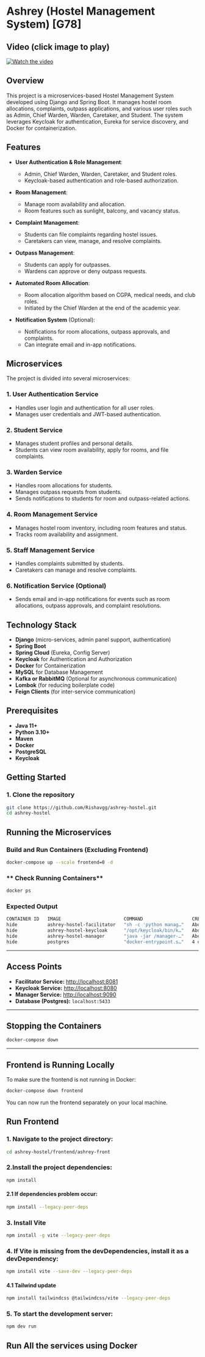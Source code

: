 # Ashrey (Hostel Management System) [G78]

## Video (click image to play)
[![Watch the video](https://github.com/user-attachments/assets/17d31a67-e2a4-4580-9eb8-4ab97297b90c)](https://drive.google.com/file/d/1FZ4LHD8pz4orPLfjhsguTgeW03ZT5xIt/view?usp=sharing)

## Overview
This project is a microservices-based Hostel Management System developed using Django and Spring Boot. It manages hostel room allocations, complaints, outpass applications, and various user roles such as Admin, Chief Warden, Warden, Caretaker, and Student. The system leverages Keycloak for authentication, Eureka for service discovery, and Docker for containerization.

## Features
- **User Authentication & Role Management**:
  - Admin, Chief Warden, Warden, Caretaker, and Student roles.
  - Keycloak-based authentication and role-based authorization.
  
- **Room Management**:
  - Manage room availability and allocation.
  - Room features such as sunlight, balcony, and vacancy status.

- **Complaint Management**:
  - Students can file complaints regarding hostel issues.
  - Caretakers can view, manage, and resolve complaints.

- **Outpass Management**:
  - Students can apply for outpasses.
  - Wardens can approve or deny outpass requests.

- **Automated Room Allocation**:
  - Room allocation algorithm based on CGPA, medical needs, and club roles.
  - Initiated by the Chief Warden at the end of the academic year.

- **Notification System** (Optional):
  - Notifications for room allocations, outpass approvals, and complaints.
  - Can integrate email and in-app notifications.

## Microservices
The project is divided into several microservices:

### 1. **User Authentication Service**
   - Handles user login and authentication for all user roles.
   - Manages user credentials and JWT-based authentication.

### 2. **Student Service**
   - Manages student profiles and personal details.
   - Students can view room availability, apply for rooms, and file complaints.

### 3. **Warden Service**
   - Handles room allocations for students.
   - Manages outpass requests from students.
   - Sends notifications to students for room and outpass-related actions.

### 4. **Room Management Service**
   - Manages hostel room inventory, including room features and status.
   - Tracks room availability and assignment.

### 5. **Staff Management Service**
   - Handles complaints submitted by students.
   - Caretakers can manage and resolve complaints.

### 6. **Notification Service** (Optional)
   - Sends email and in-app notifications for events such as room allocations, outpass approvals, and complaint resolutions.

## Technology Stack
- **Django** (micro-services, admin panel support, authentication)
- **Spring Boot**
- **Spring Cloud** (Eureka, Config Server)
- **Keycloak** for Authentication and Authorization
- **Docker** for Containerization
- **MySQL** for Database Management
- **Kafka or RabbitMQ** (Optional for asynchronous communication)
- **Lombok** (for reducing boilerplate code)
- **Feign Clients** (for inter-service communication)

## Prerequisites
- **Java 11+**
- **Python 3.10+**
- **Maven**
- **Docker**
- **PostgreSQL**
- **Keycloak**

## Getting Started

### 1. Clone the repository
```bash
git clone https://github.com/Rishavgg/ashrey-hostel.git
cd ashrey-hostel
```
## **Running the Microservices**

### **Build and Run Containers (Excluding Frontend)**

```bash
docker-compose up --scale frontend=0 -d
```

### ** Check Running Containers**

```bash
docker ps
```

### **Expected Output**

```bash
CONTAINER ID   IMAGE                       COMMAND                  CREATED             STATUS             PORTS                                                           NAMES
hide           ashrey-hostel-facilitator   "sh -c 'python manag…"   About an hour ago   Up About an hour   0.0.0.0:8081->8081/tcp, :::8081->8081/tcp                       facilitator_app
hide           ashrey-hostel-keycloak      "/opt/keycloak/bin/k…"   About an hour ago   Up About an hour   8443/tcp, 0.0.0.0:8080->8080/tcp, :::8080->8080/tcp, 9000/tcp   keycloak_app
hide           ashrey-hostel-manager       "java -jar /manager-…"   About an hour ago   Up About an hour   0.0.0.0:9090->9090/tcp, :::9090->9090/tcp                       manager_app
hide           postgres                    "docker-entrypoint.s…"   4 days ago          Up About an hour   0.0.0.0:5433->5432/tcp, :::5433->5432/tcp                       database
```

---

## **Access Points**

* **Facilitator Service:** [http://localhost:8081](http://localhost:8081)
* **Keycloak Service:** [http://localhost:8080](http://localhost:8080)
* **Manager Service:** [http://localhost:9090](http://localhost:9090)
* **Database (Postgres):** `localhost:5433`

---

## **Stopping the Containers**

```bash
docker-compose down
```

---

## **Frontend is Running Locally**

To make sure the frontend is not running in Docker:

```bash
docker-compose down frontend
```

You can now run the frontend separately on your local machine.


## Run Frontend

### 1. Navigate to the project directory:

```bash
cd ashrey-hostel/frontend/ashrey-front
```
### 2.Install the project dependencies:

```bash
npm install
```
#### 2.1 If dependencies problem occur:
```bash
npm install --legacy-peer-deps
```

### 3. Install Vite

```bash
npm install -g vite --legacy-peer-deps
```

### 4. If Vite is missing from the devDependencies, install it as a devDependency:

```bash
npm install vite --save-dev --legacy-peer-deps 
```
#### 4.1 Tailwind update
```bash
npm install tailwindcss @tailwindcss/vite --legacy-peer-deps
```

### 5. To start the development server:

```bash
npm dev run
```

## Run All the services using Docker

